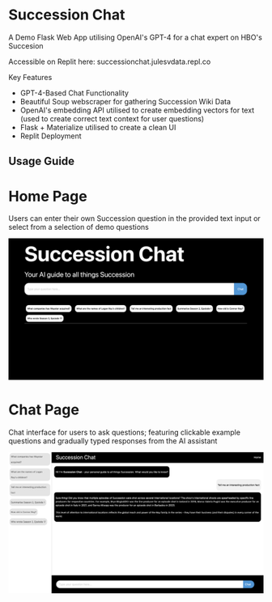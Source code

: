 # Succession Chat

A Demo Flask Web App utilising OpenAI's GPT-4 for a chat expert on HBO's Succesion

Accessible on Replit here: successionchat.julesvdata.repl.co

Key Features

- GPT-4-Based Chat Functionality
- Beautiful Soup webscraper for gathering Succession Wiki Data
- OpenAI's embedding API utilised to create embedding vectors for text (used to create correct text context for user questions)
- Flask + Materialize utilised to create a clean UI
- Replit Deployment

## Usage Guide

# Home Page

Users can enter their own Succession question in the provided text input or select from a selection of demo questions

![alt text](https://github.com/julesvdata/succession_chat/blob/main/demo_images/home.png?raw=true)

# Chat Page

Chat interface for users to ask questions; featuring clickable example questions and gradually typed responses from the AI assistant

![alt text](https://github.com/julesvdata/succession_chat/blob/main/demo_images/chat.png?raw=true)